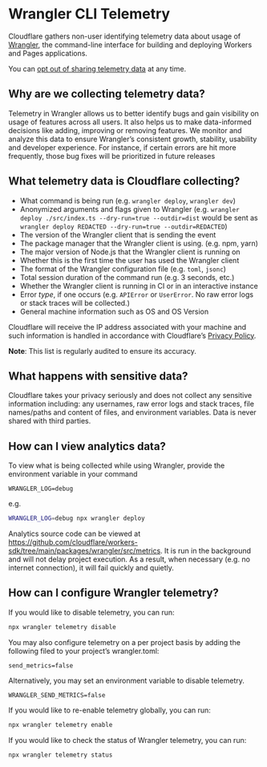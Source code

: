# Wrangler CLI Telemetry

Cloudflare gathers non-user identifying telemetry data about usage of [Wrangler](https://www.npmjs.com/package/wrangler), the command-line interface for building and deploying Workers and Pages applications.

You can [opt out of sharing telemetry data](#how-can-i-configure-wrangler-telemetry) at any time.

## Why are we collecting telemetry data?

Telemetry in Wrangler allows us to better identify bugs and gain visibility on usage of features across all users. It also helps us to make data-informed decisions like adding, improving or removing features. We monitor and analyze this data to ensure Wrangler’s consistent growth, stability, usability and developer experience. For instance, if certain errors are hit more frequently, those bug fixes will be prioritized in future releases

## What telemetry data is Cloudflare collecting?

- What command is being run (e.g. `wrangler deploy`, `wrangler dev`)
- Anonymized arguments and flags given to Wrangler (e.g. `wrangler deploy ./src/index.ts --dry-run=true --outdir=dist` would be sent as `wrangler deploy REDACTED --dry-run=true --outdir=REDACTED`)
- The version of the Wrangler client that is sending the event
- The package manager that the Wrangler client is using. (e.g. npm, yarn)
- The major version of Node.js that the Wrangler client is running on
- Whether this is the first time the user has used the Wrangler client
- The format of the Wrangler configuration file (e.g. `toml`, `jsonc`)
- Total session duration of the command run (e.g. 3 seconds, etc.)
- Whether the Wrangler client is running in CI or in an interactive instance
- Error _type_, if one occurs (e.g. `APIError` or `UserError`. No raw error logs or stack traces will be collected.)
- General machine information such as OS and OS Version

Cloudflare will receive the IP address associated with your machine and such information is handled in accordance with Cloudflare’s [Privacy Policy](https://www.cloudflare.com/privacypolicy/).

**Note**: This list is regularly audited to ensure its accuracy.

## What happens with sensitive data?

Cloudflare takes your privacy seriously and does not collect any sensitive information including: any usernames, raw error logs and stack traces, file names/paths and content of files, and environment variables. Data is never shared with third parties.

## How can I view analytics data?

To view what is being collected while using Wrangler, provide the environment variable in your command

`WRANGLER_LOG=debug`

e.g.

```sh
WRANGLER_LOG=debug npx wrangler deploy
```

Analytics source code can be viewed at https://github.com/cloudflare/workers-sdk/tree/main/packages/wrangler/src/metrics. It is run in the background and will not delay project execution. As a result, when necessary (e.g. no internet connection), it will fail quickly and quietly.

## How can I configure Wrangler telemetry?

If you would like to disable telemetry, you can run:

```sh
npx wrangler telemetry disable
```

You may also configure telemetry on a per project basis by adding the following filed to your project’s wrangler.toml:

`send_metrics=false`

Alternatively, you may set an environment variable to disable telemetry.

`WRANGLER_SEND_METRICS=false`

If you would like to re-enable telemetry globally, you can run:

```sh
npx wrangler telemetry enable
```

If you would like to check the status of Wrangler telemetry, you can run:

```sh
npx wrangler telemetry status
```
